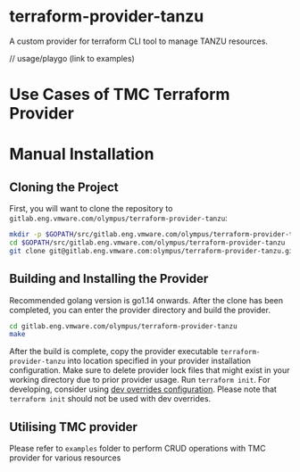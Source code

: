 # terraform-provider-tanzu

A custom provider for terraform CLI tool to manage TANZU resources.

// usage/playgo (link to examples)
# Use Cases of TMC Terraform Provider
[use-cases]: https://gitlab.eng.vmware.com/olympus/terraform-provider-tanzu/examples

# Manual Installation

## Cloning the Project

First, you will want to clone the repository to
`gitlab.eng.vmware.com/olympus/terraform-provider-tanzu`:

```sh
mkdir -p $GOPATH/src/gitlab.eng.vmware.com/olympus/terraform-provider-tanzu
cd $GOPATH/src/gitlab.eng.vmware.com/olympus/terraform-provider-tanzu
git clone git@gitlab.eng.vmware.com:olympus/terraform-provider-tanzu.git
```

## Building and Installing the Provider

Recommended golang version is go1.14 onwards.
After the clone has been completed, you can enter the provider directory and build the provider.

```sh
cd gitlab.eng.vmware.com/olympus/terraform-provider-tanzu
make
```

After the build is complete, copy the provider executable `terraform-provider-tanzu` into location specified in your provider installation configuration. Make sure to delete provider lock files that might exist in your working directory due to prior provider usage. Run `terraform init`.
For developing, consider using [dev overrides configuration][dev-overrides]. Please note that `terraform init` should not be used with dev overrides.

[dev-overrides]: https://www.terraform.io/docs/cli/config/config-file.html#development-overrides-for-provider-developers

## Utilising TMC provider

Please refer to `examples` folder to perform CRUD operations with TMC provider for various resources
